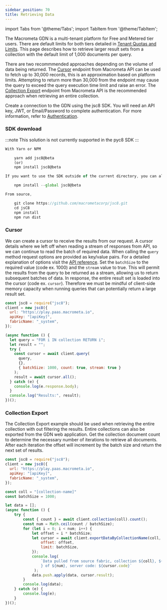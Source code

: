 ```yaml
---
sidebar_position: 70
title: Retrieving Data
---
```


import Tabs from '@theme/Tabs';
import TabItem from '@theme/TabItem';

The Macrometa GDN is a multi-tenant platform for Free and Metered tier users. There are default limits for both tiers detailed in [Tenant Quotas and Limits](../references/quotas.md). This page describes how to retrieve larger result sets from a collection with the default limit of 1,000 documents per query.

There are two recommmended approaches depending on the volume of data being returned. The [Cursor](https://macrometa.com/docs/api#/operations/createQueryCursor) endpoint from Macrometa API can be used to fetch up to 30,000 records, this is an approximation based on platform limits. Attempting to return more than 30,000 from the endpoint may cause the query to exceed the query execution time limit and raise an error. The [Collection Export](https://macrometa.com/docs/api#/operations/ExportCollectionData) endpoint from Macrometa API is the recommended approach when retrieving an entire collection.

Create a connection to the GDN using the jsc8 SDK. You will need an API key, JWT, or Email/Password to complete authentication. For more information, refer to [Authentication](../account-management/auth/index.md).

### SDK download

:::note
This solution is not currently supported in the pyc8 SDK
:::

<Tabs groupId="operating-systems">
<TabItem value="js" label="Javascript">

```js
With Yarn or NPM

    yarn add jsc8@beta
    (or)
    npm install jsc8@beta

If you want to use the SDK outside of the current directory, you can also install it globally using the `--global` flag:

    npm install --global jsc8@beta

From source,

    git clone https://github.com/macrometacorp/jsc8.git
    cd jsC8
    npm install
    npm run dist
```
</TabItem>
</Tabs>


### Cursor

We can create a cursor to receive the results from our request. A cursor details where we left off when reading a stream of responses from API, so we can continue to read the batch of required data. When calling the `query` method request options are provided as key/value pairs. For a detailed explanation of options visit the [API reference](https://macrometa.com/docs/api#/operations/createQueryCursor). Set the `batchSize` to the required value (code ex. 1000) and the `stream` value to true. This will permit the results from the query to be returned as a stream, allowing us to return subsequent batches of data. In response, the entire result set is loaded into the cursor (code ex. `cursor`). Therefore we must be mindful of client-side memory capacity when running queries that can potentially return a large result set.

<Tabs groupId="operating-systems">
<TabItem value="js" label="Javascript">

```js
const jsc8 = require("jsc8");
client = new jsc8({
  url: "https://play.paas.macrometa.io",
  apiKey: "[apiKey]",
  fabricName: "_system",
});

(async function () {
  let query = "FOR i IN collection RETURN i";
  let result = "";
  try {
    const cursor = await client.query(
      query,
      {},
      { batchSize: 1000, count: true, stream: true }
    );
    result = await cursor.all();
  } catch (e) {
    console.log(e.response.body);
  }
  console.log("Results:", result);
})();
```

</TabItem>
</Tabs>

### Collection Export

The Collection Export example should be used when retrieving the entire collection with out filtering the results. Entire collections can also be exported from the GDN web application. Get the collection document count to determine the necessary number of iterations to retrieve all documents. After each iteration the offset will increment by the batch size and return the next set of results.

<Tabs groupId="operating-systems">
<TabItem value="js" label="Javascript">

```js
const jsc8 = require("jsc8");
client = new jsc8({
  url: "https://play.paas.macrometa.io",
  apiKey: "[apiKey]",
  fabricName: "_system",
});

const coll = "[collection-name]"
const batchSize = 1000;

let data = [];
(async function () {
    try {
        const { count } = await client.collection(coll).count();
        const num = Math.ceil(count / batchSize);
        for (let i = 0; i < num; i++) {
            let offset = i * batchSize;
            let cursor = await client.exportDataByCollectionName(coll, {
                offset: offset,
                limit: batchSize,
            });
            console.log(
                `Data pulled from source fabric, collection ${coll}, ${i + 1
                } of ${num}, server code: ${cursor.code}`
             );
            data.push.apply(data, cursor.result);
        }
        console.log(data);
    } catch (e) {
        console.log(e);
    }
})();
```

</TabItem>
</Tabs>
